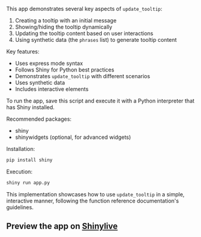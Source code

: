 This app demonstrates several key aspects of `update_tooltip`:

1. Creating a tooltip with an initial message
2. Showing/hiding the tooltip dynamically
3. Updating the tooltip content based on user interactions
4. Using synthetic data (the `phrases` list) to generate tooltip content

Key features:
- Uses express mode syntax
- Follows Shiny for Python best practices
- Demonstrates `update_tooltip` with different scenarios
- Uses synthetic data
- Includes interactive elements

To run the app, save this script and execute it with a Python interpreter that has Shiny installed.

Recommended packages:
- shiny
- shinywidgets (optional, for advanced widgets)

Installation:
```bash
pip install shiny
```

Execution:
```bash
shiny run app.py
```

This implementation showcases how to use `update_tooltip` in a simple, interactive manner, following the function reference documentation's guidelines.
## Preview the app on [Shinylive](https://shinylive.io/py/app/#h=0&code=NobwRAdghgtgpmAXAAjFADugdOgnmAGlQGMB7CAFzkqVQDMAnUmZAZwAsBLCXZTmdKQYVkDOFGIVOANzgAdCI2ZsuPLHAAe6Ma1Z8BQkd3QBXCkROcFCgMTIAwmKhU2uSuzhTiyACbOoyHRCvnAw5KwUDM6c5Aro7FGscHoAvMjACshZyHJgABJwADaFpEQA6kKFPgCEuQSZ2bkAyqq8nHpQAO7JzHC1hA1ZuQAKuBTs5KKkxADWrP31ENk5YACSlHBRkjJwyBjoHWKBJhALgysAMuIMENwA5sgQcLIMbBSkB-0KALrWEJY4KB3OAAfQ+FFYAAopBRCnAUrkACqkUiFKToZAAVXQfhcABFQqRcgBKP52ABCZneED07z4Gy2Ik6nHGyHeqPRCgBxjMIIkUnIIIARlTyJDckKKBAQRxSJ06isWnLkMiOZx0AriIUoLoQQiwDAKABaADMyHgppJXM4WB5FD520FIoo1PFYEl0q1pCSCty9hKSRVKLR6s12t1+sNpvNcEtYFJ-xtdodAulztd5wlUpBJhxznkhBW2Nxu1VIYxwwSOt2kKgEB8KmV7PLpMLWp1rD1uSjZotJtyCgTtgcThcAWbnIgzNZAIn6shnB8+rn6BBi5JiHO3Igpnt-JiadFEHFS2WjXd2c6IJXdXOy1yAEFkOnJtP2Hs2cHOQNT2fkO2IyzCAjW0fgoAYXgowAVlvX9kATe8wCfHw4DoKATDRGNdCBAsyWQAAlcRtlkZBULoOBJE-RtOk-NUNQgAABJxiLgdQ6HIyQFCYoipFkdRZEoBcdzMLAPRlCZOgTFC6GQEFIWJTc4IBXMS2vL951yFc1x8BVZU6FJEQYEw4CHCA7EI-cSLIiiRDpL1AxvRjmN41jrM4pyeJ2fjqAoITd1E7N7JMhRpNk+TFOWZS8yoNS6LdLT10LPSUgAMSgQoklM8zPKs9ibKolT81o8t-3IKhKC45yvLcihKpy1yBN8u0AulQqqCk1CwoU847CaIp8oCKJ62UeJEl2IVqwbSYXyWLVOFmUqTlquCyA2ShkDSUbq1YYBmrEtq4Hk5AAFJkDhY8tqSVhiV+OCeqxaLdhXUq1pEOsGz0vhlsim0Dti8t4vU1dEqIVbyvMaiDKM4KIGHCyWNIvLKKCV4Zv-Qp5pmR5SCkOh5uiWIPMs1ykeW7jie8wS9svf70Q6mS5O6pSbQgHHODx4gCelPS3UpF1Jjm2Y4BqBUfBMKJUxSE0iAoXB0HhbtklYHCSTAABfIhwGgeBaDAMQAEdLDEeBKFYLAKA0ChCzAMGfN1hQYGcdASlhTghQUf4BFwOJ3p1P4-z-dXviAA)

